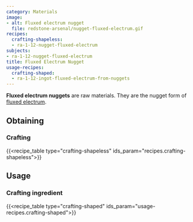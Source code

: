 ```yaml
---
category: Materials
image:
- alt: Fluxed electrum nugget
  file: redstone-arsenal/nugget-fluxed-electrum.gif
recipes:
  crafting-shapeless:
  - ra-1-12-nugget-fluxed-electrum
subjects:
- ra-1-12-nugget-fluxed-electrum
title: Fluxed Electrum Nugget
usage-recipes:
  crafting-shaped:
  - ra-1-12-ingot-fluxed-electrum-from-nuggets
---
```


**Fluxed electrum nuggets** are raw materials. They are the nugget form of
[fluxed electrum](../fluxed-electrum-ingot/).


Obtaining
---------

### Crafting
{{<recipe_table type="crafting-shapeless" ids_param="recipes.crafting-shapeless">}}


Usage
-----

### Crafting ingredient
{{<recipe_table type="crafting-shaped" ids_param="usage-recipes.crafting-shaped">}}
